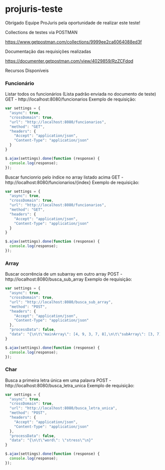 # projuris-teste
Obrigado Equipe ProJuris pela oportunidade de realizar este teste!

Collections de testes via POSTMAN

https://www.getpostman.com/collections/9999ee2ca6064088ed3f

Documentação das requisições realizadas

https://documenter.getpostman.com/view/4029859/RzZCFdqd

Recursos Disponíveis

### Funcionário

Listar todos os funcionários (Lista padrão enviada no documento de teste)
GET - http://localhost:8080/funcionarios
Exemplo de requisição:

```javascript
var settings = {
  "async": true,
  "crossDomain": true,
  "url": "http://localhost:8080/funcionarios",
  "method": "GET",
  "headers": {
    "Accept": "application/json",
    "Content-Type": "application/json"
  }
}

$.ajax(settings).done(function (response) {
  console.log(response);
});
```

Buscar funcionrio pelo índice no array listado acima
GET - http://localhost:8080/funcionarios/{index}
Exemplo de requisição:
```javascript
var settings = {
  "async": true,
  "crossDomain": true,
  "url": "http://localhost:8080/funcionarios",
  "method": "GET",
  "headers": {
    "Accept": "application/json",
    "Content-Type": "application/json"
  }
}

$.ajax(settings).done(function (response) {
  console.log(response);
});
```

### Array
Buscar ocorrência de um subarray em outro array
POST - http://localhost:8080/busca_sub_array
Exemplo de requisição:
```javascript
var settings = {
  "async": true,
  "crossDomain": true,
  "url": "http://localhost:8080/busca_sub_array",
  "method": "POST",
  "headers": {
    "Accept": "application/json",
    "Content-Type": "application/json"
  },
  "processData": false,
  "data": "{\n\t\"mainArray\": [4, 9, 3, 7, 8],\n\t\"subArray\": [3, 7]\n}"
}

$.ajax(settings).done(function (response) {
  console.log(response);
});
```

### Char
Busca a primeira letra única em uma palavra
POST - http://localhost:8080/busca_letra_unica
Exemplo de requisição:
```javascript
var settings = {
  "async": true,
  "crossDomain": true,
  "url": "http://localhost:8080/busca_letra_unica",
  "method": "POST",
  "headers": {
    "Accept": "application/json",
    "Content-Type": "application/json"
  },
  "processData": false,
  "data": "{\n\t\"word\": \"stress\"\n}"
}

$.ajax(settings).done(function (response) {
  console.log(response);
});
```
